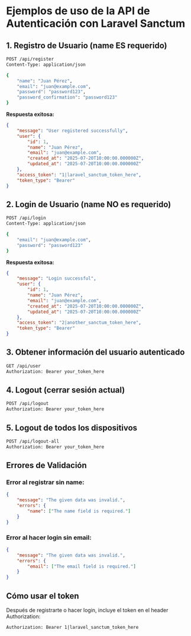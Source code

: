 # Ejemplos de uso de la API de Autenticación con Laravel Sanctum

## 1. Registro de Usuario (name ES requerido)

```bash
POST /api/register
Content-Type: application/json

{
    "name": "Juan Pérez",
    "email": "juan@example.com",
    "password": "password123",
    "password_confirmation": "password123"
}
```

**Respuesta exitosa:**
```json
{
    "message": "User registered successfully",
    "user": {
        "id": 1,
        "name": "Juan Pérez",
        "email": "juan@example.com",
        "created_at": "2025-07-20T10:00:00.000000Z",
        "updated_at": "2025-07-20T10:00:00.000000Z"
    },
    "access_token": "1|laravel_sanctum_token_here",
    "token_type": "Bearer"
}
```

## 2. Login de Usuario (name NO es requerido)

```bash
POST /api/login
Content-Type: application/json

{
    "email": "juan@example.com",
    "password": "password123"
}
```

**Respuesta exitosa:**
```json
{
    "message": "Login successful",
    "user": {
        "id": 1,
        "name": "Juan Pérez",
        "email": "juan@example.com",
        "created_at": "2025-07-20T10:00:00.000000Z",
        "updated_at": "2025-07-20T10:00:00.000000Z"
    },
    "access_token": "2|another_sanctum_token_here",
    "token_type": "Bearer"
}
```

## 3. Obtener información del usuario autenticado

```bash
GET /api/user
Authorization: Bearer your_token_here
```

## 4. Logout (cerrar sesión actual)

```bash
POST /api/logout
Authorization: Bearer your_token_here
```

## 5. Logout de todos los dispositivos

```bash
POST /api/logout-all
Authorization: Bearer your_token_here
```

## Errores de Validación

### Error al registrar sin name:
```json
{
    "message": "The given data was invalid.",
    "errors": {
        "name": ["The name field is required."]
    }
}
```

### Error al hacer login sin email:
```json
{
    "message": "The given data was invalid.",
    "errors": {
        "email": ["The email field is required."]
    }
}
```

## Cómo usar el token

Después de registrarte o hacer login, incluye el token en el header Authorization:

```
Authorization: Bearer 1|laravel_sanctum_token_here
```
